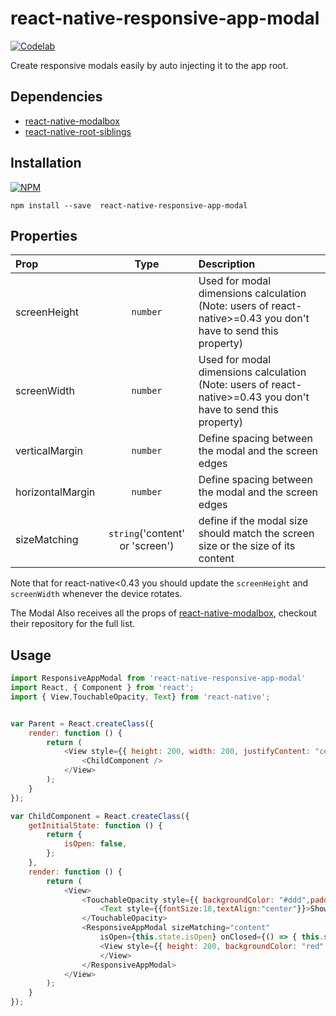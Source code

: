 # react-native-responsive-app-modal
[![Codelab](http://www.codelabsys.com/images/logo.png)](http://www.codelabsys.com/) 

Create responsive modals easily by auto injecting it to the app root.
## Dependencies
* [react-native-modalbox](https://github.com/maxs15/react-native-modalbox)
*  [react-native-root-siblings](https://github.com/magicismight/react-native-root-siblings)

## Installation

[![NPM](https://nodei.co/npm/react-native-responsive-app-modal.png?downloads=true&downloadRank=true&stars=true)](https://nodei.co/npm/react-native-responsive-app-modal/)

```
npm install --save  react-native-responsive-app-modal
```

## Properties

| Prop  | Type | Description |
| :------------ | :---------------:| :-----|
| screenHeight| `number` | Used for modal dimensions calculation (Note: users of react-native>=0.43 you don't have to send this property)    |
| screenWidth| `number` | Used for modal dimensions calculation (Note: users of react-native>=0.43 you don't have to send this property)|
| verticalMargin| `number` | Define spacing between the modal and the screen edges   |
| horizontalMargin| `number` | Define spacing between the modal and the screen edges   |
| sizeMatching| `string`('content' or 'screen') | define if the modal size should match the screen size or the size of its content   |

Note that for  react-native<0.43 you should update the `screenHeight` and `screenWidth` whenever the device rotates.

The Modal Also receives all the props of [react-native-modalbox](https://github.com/maxs15/react-native-modalbox), checkout their repository for the full list.

## Usage

```js
import ResponsiveAppModal from 'react-native-responsive-app-modal'
import React, { Component } from 'react';
import { View,TouchableOpacity, Text} from 'react-native';


var Parent = React.createClass({
    render: function () {
        return (
            <View style={{ height: 200, width: 200, justifyContent: "center", alignSelf: "center", borderWidth: 1 }}>
                <ChildComponent />
            </View>
        );
    }
});

var ChildComponent = React.createClass({
    getInitialState: function () {
        return {
            isOpen: false,
        };
    },
    render: function () {
        return (
            <View>
                <TouchableOpacity style={{ backgroundColor: "#ddd",padding:10 }} onPress={() => { this.setState({ isOpen: true }) }}>
                    <Text style={{fontSize:18,textAlign:"center"}}>Show Modal</Text>
                </TouchableOpacity>
                <ResponsiveAppModal sizeMatching="content"
                    isOpen={this.state.isOpen} onClosed={() => { this.setState({ isOpen: false }) }} >
                    <View style={{ height: 200, backgroundColor: "red" }}>
                    </View>
                </ResponsiveAppModal>
            </View>
        );
    }
});

```
